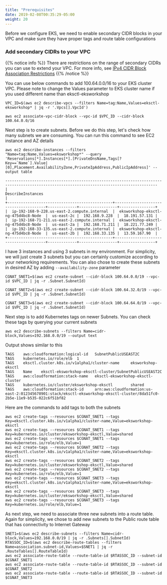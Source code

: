 ```yaml
---
title: "Prerequisites"
date: 2019-02-08T00:35:29-05:00
weight: 20
---
```


Before we configure EKS, we need to enable secondary CIDR blocks in your VPC and make sure they have proper tags and route table configurations

### Add secondary CIDRs to your VPC

{{% notice info %}}
There are restrictions on the range of secondary CIDRs you can use to extend your VPC. For more info, see [IPv4 CIDR Block Association Restrictions](https://docs.aws.amazon.com/vpc/latest/userguide/VPC_Subnets.html#add-cidr-block-restrictions)
{{% /notice %}}

You can use below commands to add 100.64.0.0/16 to your EKS cluster VPC. Please note to change the Values parameter to EKS cluster name if you used different name than eksctl-eksworkshop
```
VPC_ID=$(aws ec2 describe-vpcs --filters Name=tag:Name,Values=eksctl-eksworkshop* | jq -r '.Vpcs[].VpcId')

aws ec2 associate-vpc-cidr-block --vpc-id $VPC_ID --cidr-block 100.64.0.0/16
```
Next step is to create subnets. Before we do this step, let's check how many subnets we are consuming. You can run this command to see EC2 instance and AZ details

```
aws ec2 describe-instances --filters "Name=tag:Name,Values=eksworkshop*" --query 'Reservations[*].Instances[*].[PrivateDnsName,Tags[?Key==`Name`].Value|[0],Placement.AvailabilityZone,PrivateIpAddress,PublicIpAddress]' --output table   
```
```
------------------------------------------------------------------------------------------------------------------------------------------
|                                                            DescribeInstances                                                           |
+-----------------------------------------------+---------------------------------------+-------------+-----------------+----------------+
|  ip-192-168-9-228.us-east-2.compute.internal  |  eksworkshop-eksctl-ng-475d4bc8-Node  |  us-east-2c |  192.168.9.228  |  18.191.57.131 |
|  ip-192-168-71-211.us-east-2.compute.internal |  eksworkshop-eksctl-ng-475d4bc8-Node  |  us-east-2a |  192.168.71.211 |  18.221.77.249 |
|  ip-192-168-33-135.us-east-2.compute.internal |  eksworkshop-eksctl-ng-475d4bc8-Node  |  us-east-2b |  192.168.33.135 |  13.59.167.90  |
+-----------------------------------------------+---------------------------------------+-------------+-----------------+----------------+
```

I have 3 instances and using 3 subnets in my environment. For simplicity, we will just create 3 subnets but you can certainly customize according to your networking requirements. You can also chose to create these subnets in desired AZ by adding `--availability-zone` parameter

```
CGNAT_SNET1=$(aws ec2 create-subnet --cidr-block 100.64.0.0/19 --vpc-id $VPC_ID | jq -r .Subnet.SubnetId)

CGNAT_SNET2=$(aws ec2 create-subnet --cidr-block 100.64.32.0/19 --vpc-id $VPC_ID | jq -r .Subnet.SubnetId)

CGNAT_SNET3=$(aws ec2 create-subnet --cidr-block 100.64.64.0/19 --vpc-id $VPC_ID | jq -r .Subnet.SubnetId)
```
Next step is to add Kubernetes tags on newer Subnets. You can check these tags by querying your current subnets
```
aws ec2 describe-subnets --filters Name=cidr-block,Values=192.168.0.0/19 --output text
```
Output shows similar to this
```
TAGS    aws:cloudformation:logical-id   SubnetPublicUSEAST2C
TAGS    kubernetes.io/role/elb  1
TAGS    eksctl.cluster.k8s.io/v1alpha1/cluster-name     eksworkshop-eksctl
TAGS    Name    eksctl-eksworkshop-eksctl-cluster/SubnetPublicUSEAST2C
TAGS    aws:cloudformation:stack-name   eksctl-eksworkshop-eksctl-cluster
TAGS    kubernetes.io/cluster/eksworkshop-eksctl        shared
TAGS    aws:cloudformation:stack-id     arn:aws:cloudformation:us-east-2:012345678901:stack/eksctl-eksworkshop-eksctl-cluster/8da51fc0-2b5e-11e9-b535-022c6f51bf82
```
Here are the commands to add tags to both the subnets
```
aws ec2 create-tags --resources $CGNAT_SNET1 --tags Key=eksctl.cluster.k8s.io/v1alpha1/cluster-name,Value=eksworkshop-eksctl
aws ec2 create-tags --resources $CGNAT_SNET1 --tags Key=kubernetes.io/cluster/eksworkshop-eksctl,Value=shared
aws ec2 create-tags --resources $CGNAT_SNET1 --tags Key=kubernetes.io/role/elb,Value=1
aws ec2 create-tags --resources $CGNAT_SNET2 --tags Key=eksctl.cluster.k8s.io/v1alpha1/cluster-name,Value=eksworkshop-eksctl
aws ec2 create-tags --resources $CGNAT_SNET2 --tags Key=kubernetes.io/cluster/eksworkshop-eksctl,Value=shared
aws ec2 create-tags --resources $CGNAT_SNET2 --tags Key=kubernetes.io/role/elb,Value=1
aws ec2 create-tags --resources $CGNAT_SNET3 --tags Key=eksctl.cluster.k8s.io/v1alpha1/cluster-name,Value=eksworkshop-eksctl
aws ec2 create-tags --resources $CGNAT_SNET3 --tags Key=kubernetes.io/cluster/eksworkshop-eksctl,Value=shared
aws ec2 create-tags --resources $CGNAT_SNET3 --tags Key=kubernetes.io/role/elb,Value=1
```
As next step, we need to associate three new subnets into a route table. Again for simplicity, we chose to add new subnets to the Public route table that has connectivity to Internet Gateway
```
SNET1=$(aws ec2 describe-subnets --filters Name=cidr-block,Values=192.168.0.0/19 | jq -r .Subnets[].SubnetId)
RTASSOC_ID=$(aws ec2 describe-route-tables --filters Name=association.subnet-id,Values=$SNET1 | jq -r .RouteTables[].RouteTableId)
aws ec2 associate-route-table --route-table-id $RTASSOC_ID --subnet-id $CGNAT_SNET1
aws ec2 associate-route-table --route-table-id $RTASSOC_ID --subnet-id $CGNAT_SNET2
aws ec2 associate-route-table --route-table-id $RTASSOC_ID --subnet-id $CGNAT_SNET3
```
